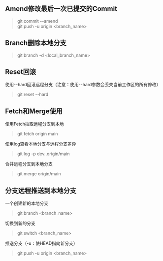 ## Amend修改最后一次已提交的Commit
> git commit --amend  
> git push -u origin <branch_name>

## Branch删除本地分支
> git branch -d <local_branch_name>

## Reset回滚
使用--hard回滚远程分支（注意：使用--hard参数会丢失当前工作区的所有修改）  
> git reset --hard <HEAD>

## Fetch和Merge使用
使用Fetch拉取远程分支到本地  
> git fetch origin main  

使用log查看本地分支与远程分支差异  
> git log -p dev..origin/main  

合并远程分支到本地分支  
> git merge origin/main  

## 分支远程推送到本地分支
一个创建新的本地分支
> git branch <branch_name>  

切换到新的分支
> git switch <branch_name>

推送分支（-u：使HEAD指向新分支）
> git push -u origin <branch_name> 